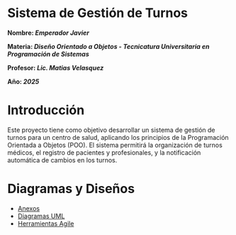 # Sistema de Gestión de Turnos

**Nombre: _Emperador Javier_**

**Materia: _Diseño Orientado a Objetos - Tecnicatura Universitaria en Programación de Sistemas_**

**Profesor: _Lic. Matias Velasquez_**

**Año: _2025_**

# Introducción

Este proyecto tiene como objetivo desarrollar un sistema de gestión de turnos para un centro de salud, aplicando los principios de la Programación Orientada a Objetos (POO). El sistema permitirá la organización de turnos médicos, el registro de pacientes y profesionales, y la notificación automática de cambios en los turnos.

# Diagramas y Diseños

- [Anexos](anexos.md)
- [Diagramas UML](diagramasUML.md)
- [Herramientas Agile](herramientas_agile.md)